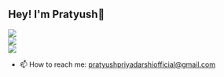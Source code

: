 ## Hey! I'm Pratyush👋

![](https://github-readme-stats.vercel.app/api?username=realpratz&theme=dark&hide_border=false&include_all_commits=false&count_private=false)<br/>
![](https://nirzak-streak-stats.vercel.app/?user=realpratz&theme=dark&hide_border=false)<br/>
![](https://github-readme-stats.vercel.app/api/top-langs/?username=realpratz&theme=dark&hide_border=false&include_all_commits=false&count_private=false&layout=compact)

- 📫 How to reach me: pratyushpriyadarshiofficial@gmail.com
